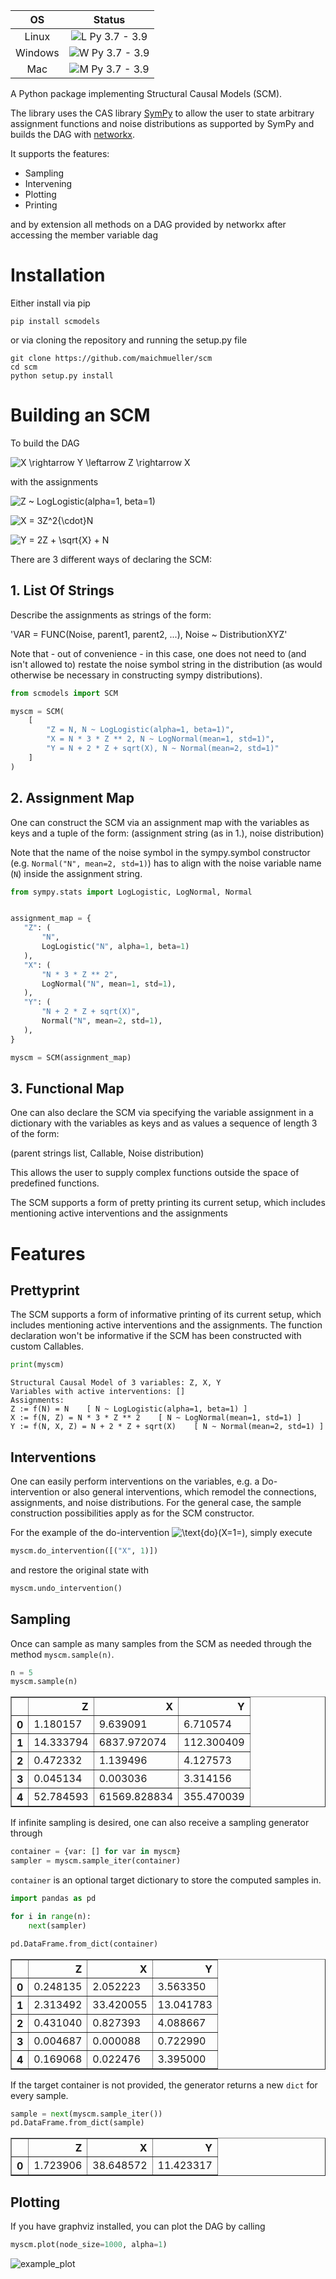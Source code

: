 | OS        |  Status |
| :-------------: |:-------------:|
| Linux       | ![L Py 3.7 - 3.9](https://github.com/maichmueller/scm/workflows/L%20Py%203.7%20-%203.9/badge.svg)    |
| Windows | ![W Py 3.7 - 3.9](https://github.com/maichmueller/scm/workflows/W%20Py%203.7%20-%203.9/badge.svg) |
| Mac | ![M Py 3.7 - 3.9](https://github.com/maichmueller/scm/workflows/M%20Py%203.7%20-%203.9/badge.svg) |

A Python package implementing Structural Causal Models (SCM).

The library uses the CAS library [SymPy](https://github.com/sympy/sympy) to allow the user to state arbitrary assignment functions and noise distributions as supported by SymPy and builds the DAG with [networkx](https://github.com/networkx/networkx).

It supports the features:
  - Sampling
  - Intervening
  - Plotting
  - Printing

 and by extension all methods on a DAG provided by networkx after accessing the member variable dag

# Installation
Either install via pip
```
pip install scmodels
```
or via cloning the repository and running the setup.py file
```
git clone https://github.com/maichmueller/scm
cd scm
python setup.py install
```

# Building an SCM

To build the DAG

![X \rightarrow Y \leftarrow Z \rightarrow X](https://latex.codecogs.com/svg.latex?&space;X{\rightarrow}{Y}{\leftarrow}{Z}{\rightarrow}X)


with the assignments

![Z ~ LogLogistic(alpha=1, beta=1)](https://latex.codecogs.com/svg.latex?&space;Z\sim\text{LogLogistic}(\alpha=1,\beta=1)])

![X = 3Z^2{\cdot}N](https://latex.codecogs.com/svg.latex?&space;X={3Z^2}{\cdot}N\quad[N=\text{LogNormal}(\mu=1,\sigma=1)])

![Y = 2Z + \sqrt{X} + N](https://latex.codecogs.com/svg.latex?&space;Y=2Z+\sqrt{X}+N\quad[N=\text{Normal}(\mu=2,\sigma=1)])

There are 3 different ways of declaring the SCM:

## 1. List Of Strings
Describe the assignments as strings of the form:

'VAR = FUNC(Noise, parent1, parent2, ...), Noise ~ DistributionXYZ'

Note that - out of convenience - in this case, one does not need to (and isn't allowed to)
restate the noise symbol string in the distribution (as would otherwise be necessary
in constructing sympy distributions).


```python
from scmodels import SCM

myscm = SCM(
    [
        "Z = N, N ~ LogLogistic(alpha=1, beta=1)",
        "X = N * 3 * Z ** 2, N ~ LogNormal(mean=1, std=1)",
        "Y = N + 2 * Z + sqrt(X), N ~ Normal(mean=2, std=1)"
    ]
)
```

## 2. Assignment Map

One can construct the SCM via an assignment map with the variables as keys and a tuple of the form:
(assignment string (as in 1.), noise distribution)

Note that the name of the noise symbol in the sympy.symbol constructor
(e.g. `Normal("N", mean=2, std=1)`) has to align with the noise variable
name (`N`) inside the assignment string.


```python
from sympy.stats import LogLogistic, LogNormal, Normal


assignment_map = {
   "Z": (
       "N",
       LogLogistic("N", alpha=1, beta=1)
   ),
   "X": (
       "N * 3 * Z ** 2",
       LogNormal("N", mean=1, std=1),
   ),
   "Y": (
       "N + 2 * Z + sqrt(X)",
       Normal("N", mean=2, std=1),
   ),
}

myscm = SCM(assignment_map)
```

## 3. Functional Map

One can also declare the SCM via specifying the variable assignment in a dictionary with the
variables as keys and as values a sequence of length 3 of the form:

(parent strings list, Callable, Noise distribution)

This allows the user to supply complex functions outside the space of predefined functions.

The SCM supports a form of pretty printing its current setup, which includes mentioning active interventions
and the assignments

# Features

## Prettyprint

The SCM supports a form of informative printing of its current setup,
which includes mentioning active interventions and the assignments.
The function declaration won't be informative if the SCM has been
constructed with custom Callables.


```python
print(myscm)
```

    Structural Causal Model of 3 variables: Z, X, Y
    Variables with active interventions: []
    Assignments:
    Z := f(N) = N	 [ N ~ LogLogistic(alpha=1, beta=1) ]
    X := f(N, Z) = N * 3 * Z ** 2	 [ N ~ LogNormal(mean=1, std=1) ]
    Y := f(N, X, Z) = N + 2 * Z + sqrt(X)	 [ N ~ Normal(mean=2, std=1) ]


## Interventions
One can easily perform interventions on the variables,
e.g. a Do-intervention or also general interventions, which remodel the connections, assignments, and noise distributions.
For the general case, the sample construction possibilities apply as for the SCM constructor.

For the example of the do-intervention ![\text{do}(X=1=)](https://latex.codecogs.com/svg.latex?&space;\text{do}(X=1)), simply execute


```python
myscm.do_intervention([("X", 1)])
```

and restore the original state with


```python
myscm.undo_intervention()
```

## Sampling

Once can sample as many samples from the SCM as needed through the method `myscm.sample(n)`.


```python
n = 5
myscm.sample(n)
```
<div>
<table border="1" class="dataframe">
  <thead>
    <tr style="text-align: right;">
      <th></th>
      <th>Z</th>
      <th>X</th>
      <th>Y</th>
    </tr>
  </thead>
  <tbody>
    <tr>
      <th>0</th>
      <td>1.180157</td>
      <td>9.639091</td>
      <td>6.710574</td>
    </tr>
    <tr>
      <th>1</th>
      <td>14.333794</td>
      <td>6837.972074</td>
      <td>112.300409</td>
    </tr>
    <tr>
      <th>2</th>
      <td>0.472332</td>
      <td>1.139496</td>
      <td>4.127573</td>
    </tr>
    <tr>
      <th>3</th>
      <td>0.045134</td>
      <td>0.003036</td>
      <td>3.314156</td>
    </tr>
    <tr>
      <th>4</th>
      <td>52.784593</td>
      <td>61569.828834</td>
      <td>355.470039</td>
    </tr>
  </tbody>
</table>
</div>



If infinite sampling is desired, one can also receive a sampling generator through


```python
container = {var: [] for var in myscm}
sampler = myscm.sample_iter(container)
```

`container` is an optional target dictionary to store the computed samples in.


```python
import pandas as pd

for i in range(n):
    next(sampler)

pd.DataFrame.from_dict(container)
```

<div>
<table border="1" class="dataframe">
  <thead>
    <tr style="text-align: right;">
      <th></th>
      <th>Z</th>
      <th>X</th>
      <th>Y</th>
    </tr>
  </thead>
  <tbody>
    <tr>
      <th>0</th>
      <td>0.248135</td>
      <td>2.052223</td>
      <td>3.563350</td>
    </tr>
    <tr>
      <th>1</th>
      <td>2.313492</td>
      <td>33.420055</td>
      <td>13.041783</td>
    </tr>
    <tr>
      <th>2</th>
      <td>0.431040</td>
      <td>0.827393</td>
      <td>4.088667</td>
    </tr>
    <tr>
      <th>3</th>
      <td>0.004687</td>
      <td>0.000088</td>
      <td>0.722990</td>
    </tr>
    <tr>
      <th>4</th>
      <td>0.169068</td>
      <td>0.022476</td>
      <td>3.395000</td>
    </tr>
  </tbody>
</table>
</div>



If the target container is not provided, the generator returns a new `dict` for every sample.


```python
sample = next(myscm.sample_iter())
pd.DataFrame.from_dict(sample)
```

<div>
<table border="1" class="dataframe">
  <thead>
    <tr style="text-align: right;">
      <th></th>
      <th>Z</th>
      <th>X</th>
      <th>Y</th>
    </tr>
  </thead>
  <tbody>
    <tr>
      <th>0</th>
      <td>1.723906</td>
      <td>38.648572</td>
      <td>11.423317</td>
    </tr>
  </tbody>
</table>
</div>



## Plotting
If you have graphviz installed, you can plot the DAG by calling

```python
myscm.plot(node_size=1000, alpha=1)
```

![example_plot](https://github.com/maichmueller/scm/blob/master/docs/images/example_plot.png)


```python

```
